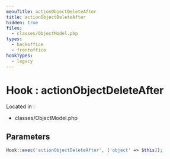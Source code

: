 ```yaml
---
menuTitle: actionObjectDeleteAfter
title: actionObjectDeleteAfter
hidden: true
files:
  - classes/ObjectModel.php
types:
  - backoffice
  - frontoffice
hookTypes:
  - legacy
---
```


# Hook : actionObjectDeleteAfter

Located in :

  - classes/ObjectModel.php

## Parameters

```php
Hook::exec('actionObjectDeleteAfter', ['object' => $this]);
```